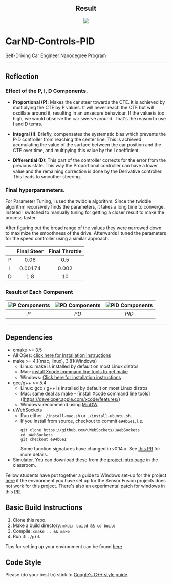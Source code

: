 <center><h2> Result </h2> </center>

<p align="center">
  <img src="pid_result.gif" />
</p>




# CarND-Controls-PID
Self-Driving Car Engineer Nanodegree Program

---
## Reflection

### Effect of the P, I, D Components.

- **Proportional (P)**: Makes the car steer towards the CTE.
It is achieved by multiplying the CTE by P values.
It will never reach the CTE but  will oscillate around it, resulting in an unsecure behaviour. 
If the value is too high, we would observe the car swerve around.
That's the reason to use I and D temrs.

- **Integral (I)**: Briefly, compensates the systematic bias which prevents the P-D controller from reaching the center line. 
This is achieved acumulating the value of the surface between the car position and the CTE over time, and multipying this value by the I coefficient.

- **Differential (D)**: This part of the controller corrects for the error from the previous state.
This way the Proportional controller can have a lower value and the remaining correction is done by the Derivative controller.
This leads to smoother steering. 

### Final hyperparameters.

For Parameter Tuning, I used the twiddle algorithm. Since the twiddle algorithm recursively finds the parameters, it takes a long time to converge.
Instead I switched to manually tuning for getting a closer result to make the process faster.

After figuring out the broad range of the values they were narrowed down to maximize the smoothness of the drive. Afterwards I tuned the parameters for the speed controller using a similar approach.

|   | Final Steer   | Final Throttle| 
|:-:|:-------------:|:-------------:| 
| P | 0.06          | 0.5           | 
| I | 0.00174       | 0.002         |
| D | 1.8           | 10            |



### Result of Each Compenent

|![P Components ](./p.gif "P Components")| ![PD Components](./pd.gif "PD Components")| ![PID Components](./pid.gif "PID Components")|
|:--:|:--:|:--:| 
| *P* | *PD*  |  *PID*  |


---
## Dependencies

* cmake >= 3.5
 * All OSes: [click here for installation instructions](https://cmake.org/install/)
* make >= 4.1(mac, linux), 3.81(Windows)
  * Linux: make is installed by default on most Linux distros
  * Mac: [install Xcode command line tools to get make](https://developer.apple.com/xcode/features/)
  * Windows: [Click here for installation instructions](http://gnuwin32.sourceforge.net/packages/make.htm)
* gcc/g++ >= 5.4
  * Linux: gcc / g++ is installed by default on most Linux distros
  * Mac: same deal as make - [install Xcode command line tools]((https://developer.apple.com/xcode/features/)
  * Windows: recommend using [MinGW](http://www.mingw.org/)
* [uWebSockets](https://github.com/uWebSockets/uWebSockets)
  * Run either `./install-mac.sh` or `./install-ubuntu.sh`.
  * If you install from source, checkout to commit `e94b6e1`, i.e.
    ```
    git clone https://github.com/uWebSockets/uWebSockets 
    cd uWebSockets
    git checkout e94b6e1
    ```
    Some function signatures have changed in v0.14.x. See [this PR](https://github.com/udacity/CarND-MPC-Project/pull/3) for more details.
* Simulator. You can download these from the [project intro page](https://github.com/udacity/self-driving-car-sim/releases) in the classroom.

Fellow students have put together a guide to Windows set-up for the project [here](https://s3-us-west-1.amazonaws.com/udacity-selfdrivingcar/files/Kidnapped_Vehicle_Windows_Setup.pdf) if the environment you have set up for the Sensor Fusion projects does not work for this project. There's also an experimental patch for windows in this [PR](https://github.com/udacity/CarND-PID-Control-Project/pull/3).

## Basic Build Instructions

1. Clone this repo.
2. Make a build directory: `mkdir build && cd build`
3. Compile: `cmake .. && make`
4. Run it: `./pid`. 

Tips for setting up your environment can be found [here](https://classroom.udacity.com/nanodegrees/nd013/parts/40f38239-66b6-46ec-ae68-03afd8a601c8/modules/0949fca6-b379-42af-a919-ee50aa304e6a/lessons/f758c44c-5e40-4e01-93b5-1a82aa4e044f/concepts/23d376c7-0195-4276-bdf0-e02f1f3c665d)


## Code Style
Please (do your best to) stick to [Google's C++ style guide](https://google.github.io/styleguide/cppguide.html).


